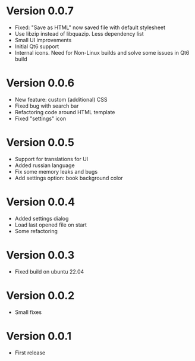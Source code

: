 # Version 0.0.7 #
 * Fixed: "Save as HTML" now saved file with default stylesheet
 * Use libzip instead of libquazip. Less dependency list
 * Small UI improvements
 * Initial Qt6 support
 * Internal icons. Need for Non-Linux builds and solve some issues in Qt6 build

# Version 0.0.6 #

 * New feature: custom (additional) CSS
 * Fixed bug with search bar
 * Refactoring code around HTML template
 * Fixed "settings" icon

# Version 0.0.5 #
 
 * Support for translations for UI
 * Added russian language
 * Fix some memory leaks and bugs
 * Add settings option: book background color

# Version 0.0.4 #

 * Added settings dialog
 * Load last opened file on start
 * Some refactoring

# Version 0.0.3 #

 * Fixed build on ubuntu 22.04


# Version 0.0.2 #

 * Small fixes

# Version 0.0.1 #

 * First release


